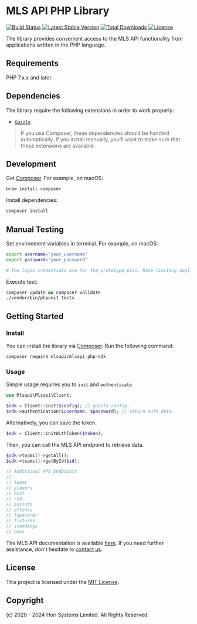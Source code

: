 # MLS API PHP Library

[![Build Status](https://github.com/horisystems/mlsapi-php-sdk/actions/workflows/ci.yml/badge.svg?branch=main)](https://github.com/horisystems/mlsapi-php-sdk/actions?query=branch%3Amain)
[![Latest Stable Version](http://poser.pugx.org/mlsapi/mlsapi-php-sdk/v)](https://packagist.org/packages/mlsapi/mlsapi-php-sdk)
[![Total Downloads](https://poser.pugx.org/mlsapi/mlsapi-php-sdk/downloads.svg)](https://packagist.org/packages/mlsapi/mlsapi-php-sdk)
[![License](https://poser.pugx.org/mlsapi/mlsapi-php-sdk/license.svg)](https://packagist.org/packages/mlsapi/mlsapi-php-sdk)

The library provides convenient access to the MLS API functionality from applications written in the PHP language.

## Requirements

PHP 7.x.x and later.

## Dependencies

The library require the following extensions in order to work properly:

-   [`Guzzle`](https://docs.guzzlephp.org/en/stable/)

> If you use Composer, these dependencies should be handled automatically. If you install manually, you'll want to make sure that these extensions are available.

## Development

Get [Composer](https://formulae.brew.sh/formula/composer). For example, on macOS:

```bash
brew install composer
```

Install dependencies:

```bash
composer install
```

## Manual Testing

Set environment variables in terminal. For example, on macOS:

```bash
export username="your_username"
export password="your_password"

# The login credentials are for the prototype plan. Rate limiting applies.
```

Execute test:

```bash
composer update && composer validate
./vendor/bin/phpunit tests
```

## Getting Started

### Install

You can install the library via [Composer](http://getcomposer.org/). Run the following command:

```bash
composer require mlsapi/mlsapi-php-sdk
```

### Usage

Simple usage requires you to `init` and `authenticate`.

```php
use Mlsapi\Mlsapi\Client;

$sdk = Client::init($config); // guzzle config .
$sdk->authentication($username, $password); // return auth data.
```

Alternatively, you can save the token.

```php
$sdk = Client::initWithToken($token);
```

Then, you can call the MLS API endpoint to retrieve data.

```php
$sdk->teams()->getAll();
$sdk->teams()->getById($id);

// Additional API Endpoints
//
// teams
// players
// hist
// rtd
// assists
// offence
// topscorer
// fixtures
// standings
// news
```

The MLS API documentation is available [here](https://horisystems.com/mls-api/). If you need further assistance, don't hesitate to [contact us](https://horisystems.com/contact/).

## License

This project is licensed under the [MIT License](./LICENSE).  
  
## Copyright

(c) 2020 - 2024 Hori Systems Limited. All Rights Reserved.
